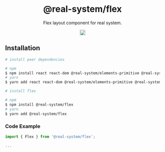 <h1 align="center">@real-system/flex</h1>
<p align="center">Flex layout component for real system.</p>
<p align="center">
<a href="https://www.npmjs.com/package/@real-system/flex"><img src="https://badgen.net/npm/v/@real-system/flex?label=&icon=npm&color=blue" alt="npm version" height="18"/></a>
</p>

## Installation

```bash
# install peer dependencies

# npm
$ npm install react react-dom @real-system/elements-primitive @real-system/styled-library
# yarn
$ yarn add react react-dom @real-system/elements-primitive @real-system/styled-library

# install flex

# npm
$ npm install @real-system/flex
# yarn
$ yarn add @real-system/flex
```

### Code Example

```typescript
import { Flex } from '@real-system/flex';

...

```
